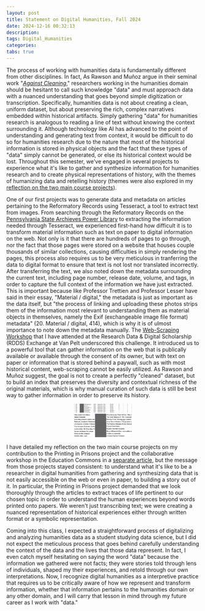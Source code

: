```yaml
---
layout: post
title: Statement on Digital Humanities, Fall 2024
date: 2024-12-16 00:32:13
description:
tags: Digital_Humanities
categories:
tabs: true
---
```


<!-- Write a statement (800-1000 words) synthesizing the work you've done and, more importantly, reflecting on it in relation to the topics we discussed throughout the semester. In this statement, you should cite two internal sources from the class readings/videos/visits. You should also link to any project work you produced and embed relevant photos. Overall, questions you should answer in this statement may include:
What are some of the themes and topics that emerged from our class, in our readings, discussions, and assignments? How did the external workshops augment or challenge what we were doing in class?
Similarly, do you notice any patterns or connecting threads that you may not have noticed when we were in the middle of the semester?
What did you expect digital humanities to be coming into the class? What do you think it is now?
Did you discover anything new and exciting about your own interests? Or did some part of our class affirm your own interests?
What do you think you did well in your own work? What did you wish you had done better in your own work? How would you revise or redo it, given the chance? -->

The process of working with humanities data is fundamentally different from other disciplines. In fact, As Rawson and Muñoz argue in their seminal work "[_Against Cleaning_](https://www.jstor.org/stable/pdf/10.5749/j.ctvg251hk.26.pdf?acceptTC=true&coverpage=false)," researchers working in the humanities domain should be hesitant to call such knowledge "data" and must approach data with a nuanced understanding that goes beyond simple digitization or transcription. Specifically, humanities data is not about creating a clean, uniform dataset, but about preserving the rich, complex narratives embedded within historical artifacts. Simply gathering "data" for humanities research is analogous to reading a line of text without knowing the context surrounding it. Although technology like AI has advanced to the point of understanding and generating text from context, it would be difficult to do so for humanities research due to the nature that most of the historical information is stored in physical objects and the fact that these types of "data" simply cannot be generated, or else its historical context would be lost. Throughout this semester, we've engaged in several projects to experience what it's like to gather and synthesize information for humanities research and to create physical representations of history, with the themes of humanizing data and retelling history (themes were also explored in my [reflection on the two main course projects](/blog/2024/reflection-class-projects/)).

One of our first projects was to generate data and metadata on articles pertaining to the Reformatory Records using Tesseract, a tool to extract text from images. From searching through the Reformatory Records on the [Pennsylvania State Archieves Power Library](https://digitalarchives.powerlibrary.org/psa/) to extracting the information needed through Tesseract, we experienced first-hand how difficult it is to transform material information such as text on paper to digital information on the web. Not only is it that there are hundreds of pages to go through, nor the fact that those pages were stored on a website that houses couple thousands of similar collections, causing difficulties in simply rendering the pages, this process also requires us to be very meticulous in tranferring the data to digital format to ensure that text is not lost nor translated incorrectly. After transferring the text, we also noted down the metadata surrounding the current text, including page number, release date, volume, and tags, in order to capture the full context of the information we have just extracted. This is important because like Professor Trettien and Professor Lesser have said in their essay, "Material / digital," the metadata is just as important as the data itself, but "the process of linking and uploading these photos strips them of the information most relevant to understanding them as material objects in themselves, namely the Exif (exchangeable image file format) metadata" (20. Material / digital, 414), which is why it is of ulmost importance to note down the metadata manually. The [Web-Scraping Workshop](blog/2024/web-scraping-workshop/) that I have attended at the Research Data & Digital Scholarship (RDDS) Exchange at Van Pelt underscored this challenge. It introduced us to a powerful tool that can gather information on the web that is publically available or available through the consent of its owner, but with text on paper or information that is stored behind a paywall, such as with most historical content, web-scraping cannot be easily utilized. As Rawson and Muñoz suggest, the goal is not to create a perfectly "cleaned" dataset, but to build an index that preserves the diversity and contextual richness of the original materials, which is why manual curation of such data is still be best way to gather information in order to preserve its history. 

<div style="text-align: center;">
    <img src="/assets/img/reformatory-records-1.jpg" alt="Reformatory Records 1" style="width: 30%; height: auto;">
</div>
<div style="text-align: center;">
    <img src="/assets/img/reformatory-records-2.jpg" alt="Reformatory Records 2" style="width: 30%; height: auto;">
</div>

I have detailed my reflection on the two main course projects on my contribution to the Printing in Prisons project and the collaborative workshop in the Education Commons in a [separate article](/blog/2024/reflection-class-projects/), but the message from those projects stayed consistent: to understand what it's like to be a researcher in digital humanities from gathering and synthesizing data that is not easily accessible on the web or even in paper, to building a story out of it. In particular, the Printing in Prisons project demanded that we look thoroughly through the articles to extract traces of life pertinent to our chosen topic in order to understand the human experiences beyond words printed onto papers. We weren't just transcribing text; we were creating a nuanced representation of historical experiences either through written format or a symbolic representation.

Coming into this class, I expected a straightforward process of digitalizing and analyzing humanities data as a student studying data science, but I did not expect the meticulous process that goes behind carefully understanding the context of the data and the lives that those data represent. In fact, I even catch myself hesitating on saying the word "data" because the information we gathered were not facts; they were stories told through lens of individuals, shaped my their experiences, and retold through our own interpretations. Now, I recognize digital humanities as a interpretive practice that requires us to be critically aware of how we represent and transform information, whether that information pertains to the humanities domain or any other domain, and I will carry that lesson in mind through my future career as I work with "data."
